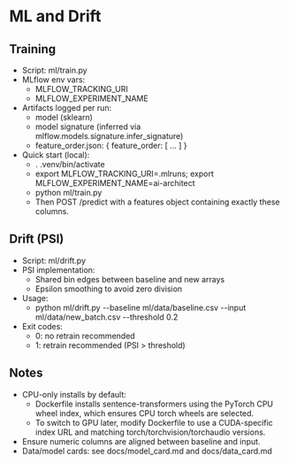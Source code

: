 # ML and Drift

## Training
- Script: ml/train.py
- MLflow env vars:
  - MLFLOW_TRACKING_URI
  - MLFLOW_EXPERIMENT_NAME
- Artifacts logged per run:
  - model (sklearn)
  - model signature (inferred via mlflow.models.signature.infer_signature)
  - feature_order.json: { feature_order: [ ... ] }
- Quick start (local):
  - . .venv/bin/activate
  - export MLFLOW_TRACKING_URI=.mlruns; export MLFLOW_EXPERIMENT_NAME=ai-architect
  - python ml/train.py
  - Then POST /predict with a features object containing exactly these columns.

## Drift (PSI)
- Script: ml/drift.py
- PSI implementation:
  - Shared bin edges between baseline and new arrays
  - Epsilon smoothing to avoid zero division
- Usage:
  - python ml/drift.py --baseline ml/data/baseline.csv --input ml/data/new_batch.csv --threshold 0.2
- Exit codes:
  - 0: no retrain recommended
  - 1: retrain recommended (PSI > threshold)

## Notes
- CPU-only installs by default:
  - Dockerfile installs sentence-transformers using the PyTorch CPU wheel index, which ensures CPU torch wheels are selected.
  - To switch to GPU later, modify Dockerfile to use a CUDA-specific index URL and matching torch/torchvision/torchaudio versions.
- Ensure numeric columns are aligned between baseline and input.
- Data/model cards: see docs/model_card.md and docs/data_card.md
